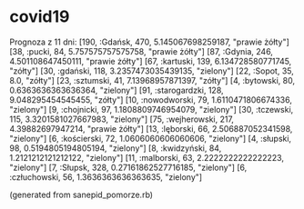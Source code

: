 # covid19

Prognoza z 11 dni:
[190, :Gdańsk, 470, 5.145067698259187, "prawie żółty"]
[38, :pucki, 84, 5.757575757575758, "prawie żółty"]
[87, :Gdynia, 246, 4.501108647450111, "prawie żółty"]
[67, :kartuski, 139, 6.134728580771745, "zółty"]
[30, :gdański, 118, 3.2357473035439135, "zielony"]
[22, :Sopot, 35, 8.0, "zółty"]
[23, :sztumski, 41, 7.13968957871397, "zółty"]
[4, :bytowski, 80, 0.6363636363636364, "zielony"]
[91, :starogardzki, 128, 9.048295454545455, "zółty"]
[10, :nowodworski, 79, 1.6110471806674336, "zielony"]
[9, :chojnicki, 97, 1.1808809746954079, "zielony"]
[30, :tczewski, 115, 3.3201581027667983, "zielony"]
[75, :wejherowski, 217, 4.39882697947214, "prawie żółty"]
[13, :lęborski, 66, 2.506887052341598, "zielony"]
[6, :kościerski, 72, 1.0606060606060606, "zielony"]
[4, :słupski, 98, 0.5194805194805194, "zielony"]
[8, :kwidzyński, 84, 1.2121212121212122, "zielony"]
[11, :malborski, 63, 2.2222222222222223, "zielony"]
[7, :Słupsk, 328, 0.27161862527716185, "zielony"]
[6, :człuchowski, 56, 1.3636363636363635, "zielony"]

(generated from sanepid_pomorze.rb)